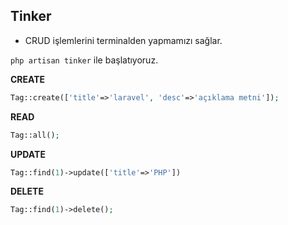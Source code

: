 ## Tinker

- CRUD işlemlerini terminalden yapmamızı sağlar.

`php artisan tinker` ile başlatıyoruz.

**CREATE**

```php
Tag::create(['title'=>'laravel', 'desc'=>'açıklama metni']);
```

**READ**

```php
Tag::all();
```

**UPDATE**

```php
Tag::find(1)->update(['title'=>'PHP'])
```

**DELETE**

```php
Tag::find(1)->delete();
```

